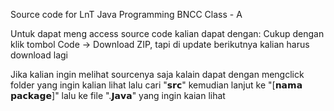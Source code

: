 Source code for LnT Java Programming BNCC Class - A

Untuk dapat meng access source code kalian dapat dengan:
Cukup dengan klik tombol Code -> Download ZIP, tapi di update berikutnya kalian harus download lagi

Jika kalian ingin melihat sourcenya saja kalain dapat dengan mengclick folder yang ingin kalian lihat lalu cari "𝘀𝗿𝗰" kemudian lanjut ke "[𝗻𝗮𝗺𝗮 𝗽𝗮𝗰𝗸𝗮𝗴𝗲]" lalu ke file ".𝗝𝗮𝘃𝗮" yang ingin kaian lihat

